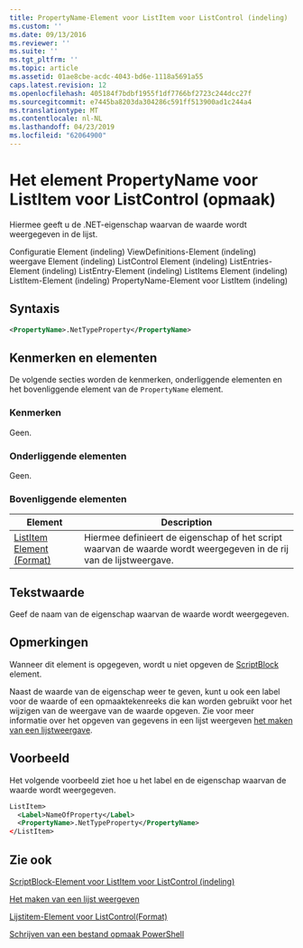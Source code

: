 ```yaml
---
title: PropertyName-Element voor ListItem voor ListControl (indeling) | Microsoft Docs
ms.custom: ''
ms.date: 09/13/2016
ms.reviewer: ''
ms.suite: ''
ms.tgt_pltfrm: ''
ms.topic: article
ms.assetid: 01ae8cbe-acdc-4043-bd6e-1118a5691a55
caps.latest.revision: 12
ms.openlocfilehash: 405184f7bdbf1955f1df7766bf2723c244dcc27f
ms.sourcegitcommit: e7445ba8203da304286c591ff513900ad1c244a4
ms.translationtype: MT
ms.contentlocale: nl-NL
ms.lasthandoff: 04/23/2019
ms.locfileid: "62064900"
---
```

# <a name="propertyname-element-for-listitem-for-listcontrol-format"></a>Het element PropertyName voor ListItem voor ListControl (opmaak)

Hiermee geeft u de .NET-eigenschap waarvan de waarde wordt weergegeven in de lijst.

Configuratie Element (indeling) ViewDefinitions-Element (indeling) weergave Element (indeling) ListControl Element (indeling) ListEntries-Element (indeling) ListEntry-Element (indeling) ListItems Element (indeling) ListItem-Element (indeling) PropertyName-Element voor ListItem (indeling)

## <a name="syntax"></a>Syntaxis

```xml
<PropertyName>.NetTypeProperty</PropertyName>
```

## <a name="attributes-and-elements"></a>Kenmerken en elementen

De volgende secties worden de kenmerken, onderliggende elementen en het bovenliggende element van de `PropertyName` element.

### <a name="attributes"></a>Kenmerken

Geen.

### <a name="child-elements"></a>Onderliggende elementen

Geen.

### <a name="parent-elements"></a>Bovenliggende elementen

|Element|Description|
|-------------|-----------------|
|[ListItem Element (Format)](./listitem-element-for-listitems-for-listcontrol-format.md)|Hiermee definieert de eigenschap of het script waarvan de waarde wordt weergegeven in de rij van de lijstweergave.|

## <a name="text-value"></a>Tekstwaarde

Geef de naam van de eigenschap waarvan de waarde wordt weergegeven.

## <a name="remarks"></a>Opmerkingen

Wanneer dit element is opgegeven, wordt u niet opgeven de [ScriptBlock](./scriptblock-element-for-listitem-for-listcontrol-format.md) element.

Naast de waarde van de eigenschap weer te geven, kunt u ook een label voor de waarde of een opmaaktekenreeks die kan worden gebruikt voor het wijzigen van de weergave van de waarde opgeven. Zie voor meer informatie over het opgeven van gegevens in een lijst weergeven [het maken van een lijstweergave](./creating-a-list-view.md).

## <a name="example"></a>Voorbeeld

Het volgende voorbeeld ziet hoe u het label en de eigenschap waarvan de waarde wordt weergegeven.

```xml
ListItem>
  <Label>NameOfProperty</Label>
  <PropertyName>.NetTypeProperty</PropertyName>
</ListItem>

```

## <a name="see-also"></a>Zie ook

[ScriptBlock-Element voor ListItem voor ListControl (indeling)](./scriptblock-element-for-listitem-for-listcontrol-format.md)

[Het maken van een lijst weergeven](./creating-a-list-view.md)

[Lijstitem-Element voor ListControl(Format)](./listitem-element-for-listitems-for-listcontrol-format.md)

[Schrijven van een bestand opmaak PowerShell](./writing-a-powershell-formatting-file.md)
